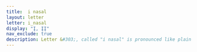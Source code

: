 ```yaml
---
title:  i nasal
layout: letter
letter: i_nasal
display: "Į, ĮĮ"
nav_exclude: true
description: Letter &#303;, called "i nasal" is pronounced like plain  &quot;oral&quot; <b>i</b> except that air moves out the nose as well as the mouth. Tanacross <b>&#303;</b> and <b>&#303;&#303;</b> have the same sound, but long <b>&#303&#303</b> is pronounced for a longer time than <b>&#303</b>.
---
```


